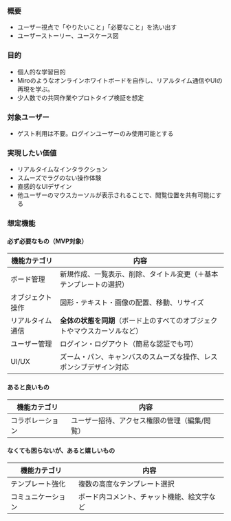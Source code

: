 ### 概要
- ユーザー視点で「やりたいこと」「必要なこと」を洗い出す
- ユーザーストーリー、ユースケース図

### 目的
- 個人的な学習目的
- Miroのようなオンラインホワイトボードを自作し、リアルタイム通信やUIの再現を学ぶ。
- 少人数での共同作業やプロトタイプ検証を想定

### 対象ユーザー
- ゲスト利用は不要。ログインユーザーのみ使用可能とする

### 実現したい価値
- リアルタイムなインタラクション
- スムーズでラグのない操作体験
- 直感的なUIデザイン
- 他ユーザーのマウスカーソルが表示されることで、閲覧位置を共有可能にする

### 想定機能
#### 必ず必要なもの（MVP対象）
| 機能カテゴリ   | 内容                                      |
| -------- | --------------------------------------- |
| ボード管理    | 新規作成、一覧表示、削除、タイトル変更（＋基本テンプレートの選択）       |
| オブジェクト操作 | 図形・テキスト・画像の配置、移動、リサイズ                   |
| リアルタイム通信 | **全体の状態を同期**（ボード上のすべてのオブジェクトやマウスカーソルなど） |
| ユーザー管理   | ログイン・ログアウト（簡易な認証でも可）                    |
| UI/UX    | ズーム・パン、キャンバスのスムーズな操作、レスポンシブデザイン対応       |

#### あると良いもの
|機能カテゴリ|内容|
|---|---|
|コラボレーション|ユーザー招待、アクセス権限の管理（編集/閲覧）|
#### なくても困らないが、あると嬉しいもの
|機能カテゴリ|内容|
|---|---|
|テンプレート強化|複数の高度なテンプレート選択|
|コミュニケーション|ボード内コメント、チャット機能、絵文字など|
